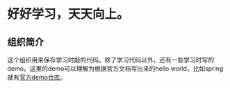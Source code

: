 # 好好学习，天天向上。

## 组织简介

这个组织用来保存学习时敲的代码。除了学习代码以外，还有一些学习时写的demo。这里的demo可以理解为根据官方文档写出来的hello world，比如spring就有[官方demo仓库](https://github.com/orgs/spring-guides/repositories)。

